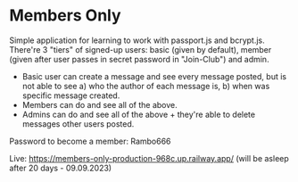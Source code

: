 # Members Only
Simple application for learning to work with passport.js and bcrypt.js.<br>
There're 3 "tiers" of signed-up users: basic (given by default), member (given after user passes in secret password in "Join-Club") and admin.<br>

- Basic user can create a message and see every message posted, but is not able to see a) who the author of each message is, b) when was specific message created.<br>
- Members can do and see all of the above.<br>
- Admins can do and see all of the above + they're able to delete messages other users posted.<br>

Password to become a member: Rambo666

Live: https://members-only-production-968c.up.railway.app/ (will be asleep after 20 days - 09.09.2023)
